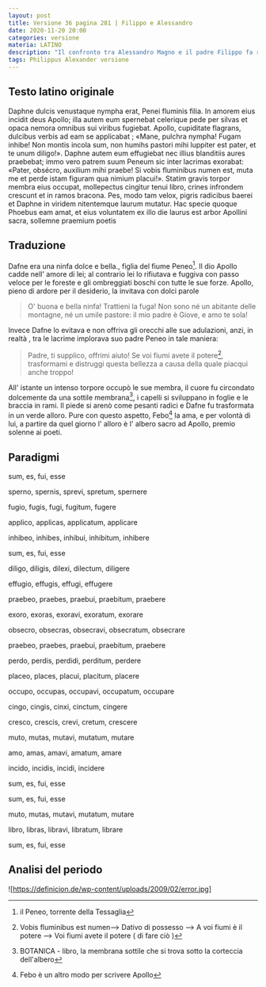 ```yaml
---
layout: post
title: Versione 36 pagina 281 | Filippo e Alessandro
date: 2020-11-20 20:00
categories: versione
materia: LATINO
description: "Il confronto tra Alessandro Magno e il padre Filippo fa risaltare l' eccezionalità del primo, sia nelle virtù, sia nei difetti"
tags: Philippus Alexander versione
---
```

## Testo latino originale

Daphne dulcis venustaque nympha erat, Penei fluminis filia. In amorem eius incidit deus Apollo; illa autem eum spernebat celerique pede per silvas et opaca nemora omnibus sui viribus fugiebat. Apollo, cupiditate flagrans, dulcibus verbis ad eam se applicabat ; «Mane, pulchra nympha! Fugam inhibe! Non montis incola sum, non humihs pastori mihi luppiter est pater, et te unum diligo!». Daphne autem eum effugiebat nec illius blanditiis aures praebebat; immo vero patrem suum Peneum sic inter lacrimas exorabat: «Pater, obsécro, auxilium mihi praebe! Si  vobis fluminibus numen est, muta me et perde istam figuram qua nimium placui!». Statim gravis torpor membra eius occupat, mollepectus cingìtur tenui libro, crines infrondem crescunt et in ramos bracona. Pes, modo tam velox, pigris radicibus baerei et Daphne in viridem nitentemque laurum mutatur. Hac specie quoque Phoebus eam amat, et eius voluntatem ex illo die  laurus est arbor Apollini sacra, sollemne praemium poetis

## Traduzione

Dafne era una ninfa dolce e bella., figlia del fiume Peneo[^1]. Il dio Apollo cadde nell' amore di lei; al contrario lei lo rifiutava e fuggiva con passo veloce per le foreste e gli ombreggiati boschi con tutte le sue forze. Apollo, pieno di ardore per il desiderio, la invitava con dolci parole

> O' buona e bella ninfa! Trattieni la fuga! Non sono né un abitante delle montagne, né un umile pastore: il mio padre è Giove, e amo te sola!

Invece Dafne lo evitava e non offriva gli orecchi alle sue adulazioni, anzi, in realtà , tra le lacrime implorava suo padre Peneo in tale maniera:

>Padre, ti supplico, offrimi aiuto! Se voi fiumi avete il potere[^2], trasformami e distruggi questa bellezza a causa della quale piacqui anche troppo!

All' istante un intenso torpore occupò le sue membra, il cuore fu circondato dolcemente da una sottile membrana[^3], i capelli si sviluppano in foglie e le braccia in rami. Il piede si arenò 
come pesanti radici e Dafne fu trasformata in un verde alloro.   Pure con questo aspetto, Febo[^4] la ama, e per volontà di lui, a partire da quel giorno l' alloro è l' albero sacro ad Apollo, premio solenne ai poeti.

## Paradigmi

sum, es, fui, esse

sperno, spernis, sprevi, spretum, spernere

fugio, fugis, fugi, fugitum, fugere

applico, applicas, applicatum, applicare

inhibeo, inhibes, inhibui, inhibitum, inhibere

sum, es, fui, esse

diligo, diligis, dilexi, dilectum, diligere

effugio, effugis, effugi, effugere

praebeo, praebes, praebui, praebitum, praebere

exoro, exoras, exoravi, exoratum, exorare

obsecro, obsecras, obsecravi, obsecratum, obsecrare

praebeo, praebes, praebui, praebitum, praebere

perdo, perdis, perdidi, perditum, perdere

placeo, places, placui, placitum, placere

occupo, occupas, occupavi, occupatum, occupare

cingo, cingis, cinxi, cinctum, cingere

cresco, crescis, crevi, cretum, crescere

muto, mutas, mutavi, mutatum, mutare

amo, amas, amavi, amatum, amare

incido, incidis, incidi, incidere

sum, es, fui, esse

sum, es, fui, esse

muto, mutas, mutavi, mutatum, mutare

libro, libras, libravi, libratum, librare

sum, es, fui, esse


## Analisi del periodo

![https://definicion.de/wp-content/uploads/2009/02/error.jpg]

[^1]: il Peneo, torrente della Tessaglia
[^2]:   Vobis fluminibus est numen--> Dativo di possesso --> A voi fiumi è il potere --> Voi fiumi avete il potere ( di fare ciò ) 
[^3]: BOTANICA -  libro, la membrana sottile che si trova sotto la corteccia dell'albero
[^4]: Febo è un altro modo per scrivere Apollo
